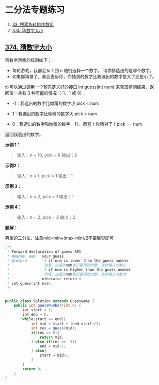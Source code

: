 # 二分法专题练习
1. [33. 搜索旋转排序数组](https://leetcode.cn/problems/search-in-rotated-sorted-array/description/)
2. [374. 猜数字大小](https://leetcode-cn.com/problems/guess-number-higher-or-lower/)

## [374. 猜数字大小](https://leetcode-cn.com/problems/guess-number-higher-or-lower/)

猜数字游戏的规则如下：

- 每轮游戏，我都会从 1 到 n 随机选择一个数字。 请你猜选出的是哪个数字。
- 如果你猜错了，我会告诉你，你猜测的数字比我选出的数字是大了还是小了。

你可以通过调用一个预先定义好的接口 int guess(int num) 来获取猜测结果，返回值一共有 3 种可能的情况（-1，1 或 0）：

- -1：我选出的数字比你猜的数字小 pick < num

- 1：我选出的数字比你猜的数字大 pick > num
- 0：我选出的数字和你猜的数字一样。恭喜！你猜对了！pick == num

返回我选出的数字。

**示例 1：**

> 输入：n = 10, pick = 6
> 输出：6

**示例2：**

> 输入：n = 1, pick = 1
> 输出：1

**示例 3：**

> 输入：n = 2, pick = 1
> 输出：1

**示例 4：**

> 输入：n = 2, pick = 2
> 输出：2

**题解：**

典型的二分法，注意mid=min+(max-min)/2不要越界即可

```Java
/** 
 * Forward declaration of guess API.
 * @param  num   your guess
 * @return 	     -1 if num is lower than the guess number
 * 				  注意，这里的num表示要得到的数，比你输入的数小
 *			      1 if num is higher than the guess number
 *                同理，这里的num表示要得到的数，比你输入的数大
 *               otherwise return 0
 * int guess(int num);
 */


public class Solution extends GuessGame {
    public int guessNumber(int n) {
        int start = 1;
        int end = n;
        while(start <= end){
            int mid = start + (end-start)/2;
            int res = guess(mid);
            if(res == 0){
                return mid;
            } else if(res == -1){
                end = mid-1;
            } else{
                start = mid+1;
            }
        }
        return 0;
    }
}
```

